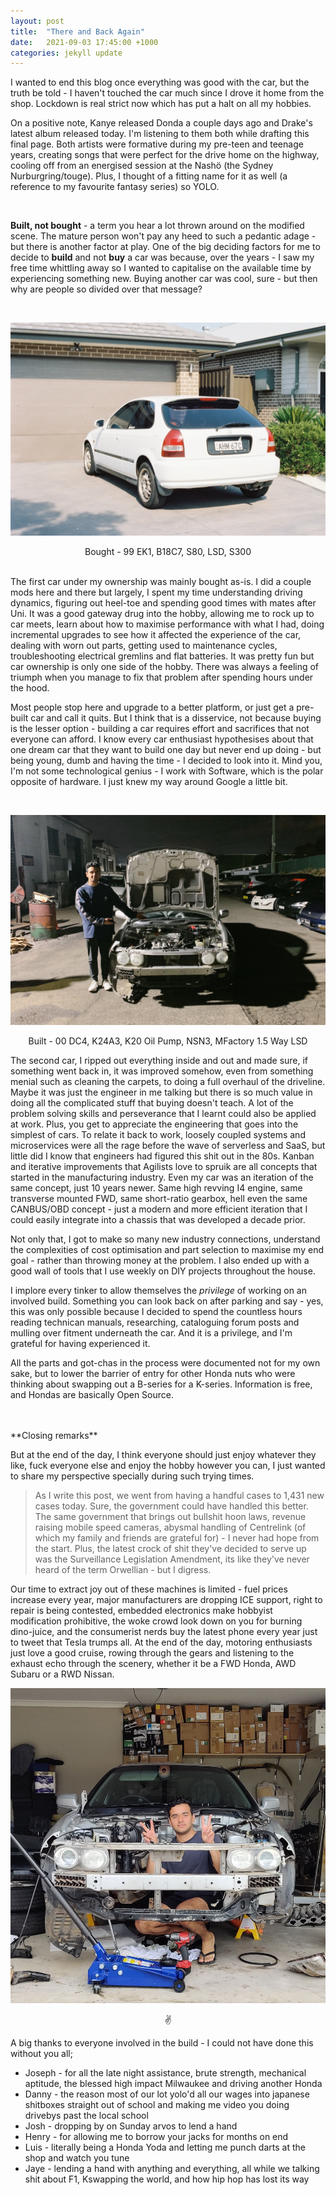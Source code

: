 ```yaml
---
layout: post
title:  "There and Back Again"
date:   2021-09-03 17:45:00 +1000
categories: jekyll update
---
```


I wanted to end this blog once everything was good with the car, but the truth be told -  I haven't touched the car much since I drove it home from the shop. Lockdown is real strict now which has put a halt on all my hobbies.

On a positive note, Kanye released Donda a couple days ago and Drake's latest album released today. I'm listening to them both while drafting this final page. Both artists were formative during my pre-teen and teenage years, creating songs that were perfect for the drive home on the highway, cooling off from an energised session at the Nashö (the Sydney Nurburgring/touge). Plus, I thought of a fitting name for it as well (a reference to my favourite fantasy series) so YOLO.

<br>

**Built, not bought** - a term you hear a lot thrown around on the modified scene. The mature person won't pay any heed to such a pedantic adage - but there is another factor at play. One of the big deciding factors for me to decide to **build** and not **buy** a car was because, over the years - I saw my free time whittling away so I wanted to capitalise on the available time by experiencing something new. Buying another car was cool, sure - but then why are people so divided over that message?

<br>

![EK](/images/bought.jpg)<center>
Bought - 99 EK1, B18C7, S80, LSD, S300
</center> 
<br> 
The first car under my ownership was mainly bought as-is. I did a couple mods here and there but largely, I spent my time understanding driving dynamics, figuring out heel-toe and spending good times with mates after Uni. It was a good gateway drug into the hobby, allowing me to rock up to car meets, learn about how to maximise performance with what I had, doing incremental upgrades to see how it affected the experience of the car, dealing with worn out parts, getting used to maintenance cycles, troubleshooting electrical gremlins and flat batteries. It was pretty fun but car ownership is only one side of the hobby. There was always a feeling of triumph when you manage to fix that problem after spending hours under the hood.

Most people stop here and upgrade to a better platform, or just get a pre-built car and call it quits. But I think that is a disservice, not because buying is the lesser option - building a car requires effort and sacrifices that not everyone can afford. I know every car enthusiast hypothesises about that one dream car that they want to build one day but never end up doing - but being young, dumb and having the time - I decided to look into it. Mind you, I'm not some technological genius - I work with Software, which is the polar opposite of hardware. I just knew my way around Google a little bit.

<br>

![DC4](/images/built.jpg)<center>
Built - 00 DC4, K24A3, K20 Oil Pump, NSN3, MFactory 1.5 Way LSD
</center> 

The second car, I ripped out everything inside and out and made sure, if something went back in, it was improved somehow, even from something menial such as cleaning the carpets, to doing a full overhaul of the driveline. Maybe it was just the engineer in me talking but there is so much value in doing all the complicated stuff that buying doesn't teach. A lot of the problem solving skills and perseverance that I learnt could also be applied at work. Plus, you get to appreciate the engineering that goes into the simplest of cars. To relate it back to work, loosely coupled systems and microservices were all the rage before the wave of serverless and SaaS, but little did I know that engineers had figured this shit out in the 80s. Kanban and iterative improvements that Agilists love to spruik are all concepts that started in the manufacturing industry. Even my car was an iteration of the same concept, just 10 years newer. Same high revving I4 engine, same transverse mounted FWD, same short-ratio gearbox, hell even the same CANBUS/OBD concept - just a modern and more efficient iteration that I could easily integrate into a chassis that was developed a decade prior.

Not only that, I got to make so many new industry connections, understand the complexities of cost optimisation and part selection to maximise my end goal - rather than throwing money at the problem. I also ended up with a good wall of tools that I use weekly on DIY projects throughout the house.

I implore every tinker to allow themselves the *privilege* of working on an involved build. Something you can look back on after parking and say - yes, this was only possible because I decided to spend the countless hours reading technican manuals, researching, cataloguing forum posts and mulling over fitment underneath the car. And it is a privilege, and I'm grateful for having experienced it. 

All the parts and got-chas in the process were documented not for my own sake, but to lower the barrier of entry for other Honda nuts who were thinking about swapping out a B-series for a K-series. Information is free, and Hondas are basically Open Source.

<br>
<br>
**Closing remarks** 
<br>

But at the end of the day, I think everyone should just enjoy whatever they like, fuck everyone else and enjoy the hobby however you can, I just wanted to share my perspective specially during such trying times.

> As I write this post, we went from having a handful cases to 1,431 new cases today. Sure, the government could have handled this better. The same government that brings out bullshit hoon laws, revenue raising mobile speed cameras, abysmal handling of Centrelink (of which my family and friends are grateful for) - I never had hope from the start. Plus, the latest crock of shit they've decided to serve up was the Surveillance Legislation Amendment, its like they've never heard of the term Orwellian - but I digress. 

Our time to extract joy out of these machines is limited - fuel prices increase every year, major manufacturers are dropping ICE support, right to repair is being contested, embedded electronics make hobbyist modification prohibitive, the woke crowd look down on you for burning dino-juice, and the consumerist nerds buy the latest phone every year just to tweet that Tesla trumps all. At the end of the day, motoring enthusiasts just love a good cruise, rowing through the gears and listening to the exhaust echo through the scenery, whether it be a FWD Honda, AWD Subaru or a RWD Nissan.

![DC4](/images/peace.jpg)<center>
✌️
</center> 

A big thanks to everyone involved in the build - I could not have done this without you all;
* Joseph - for all the late night assistance, brute strength, mechanical aptitude, the blessed high impact Milwaukee and driving another Honda
* Danny - the reason most of our lot yolo'd all our wages into japanese shitboxes straight out of school and making me video you doing drivebys past the local school
* Josh - dropping by on Sunday arvos to lend a hand
* Henry - for allowing me to borrow your jacks for months on end 
* Luis - literally being a Honda Yoda and letting me punch darts at the shop and watch you tune
* Jaye - lending a hand with anything and everything, all while we talking shit about F1, Kswapping the world, and how hip hop has lost its way